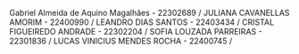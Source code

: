Gabriel Almeida de Aquino Magalhães - 22302689 / 
JULIANA CAVANELLAS AMORIM - 22400990 / 
LEANDRO DIAS SANTOS - 22403434 / 
CRISTAL FIGUEIREDO ANDRADE - 22302204 / 
SOFIA LOUZADA PARREIRAS - 22301836 / 
LUCAS VINICIUS MENDES ROCHA - 22400745 / 
